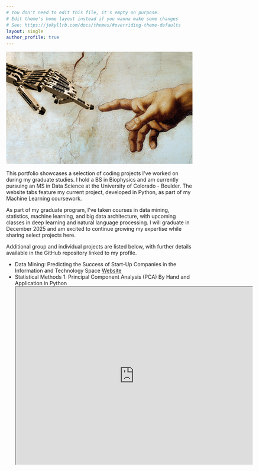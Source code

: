 ```yaml
---
# You don't need to edit this file, it's empty on purpose.
# Edit theme's home layout instead if you wanna make some changes
# See: https://jekyllrb.com/docs/themes/#overriding-theme-defaults
layout: single
author_profile: true
---
```


![Creation of Adam](/assets/images/header.jpg)

This portfolio showcases a selection of coding projects I've worked on during my graduate studies. I hold a BS in Biophysics and am currently pursuing an MS in Data Science at the University of Colorado - Boulder. The website tabs feature my current project, developed in Python, as part of my Machine Learning coursework.

As part of my graduate program, I've taken courses in data mining, statistics, machine learning, and big data architecture, with upcoming classes in deep learning and natural language processing. I will graduate in December 2025 and am excited to continue growing my expertise while sharing select projects here.

Additional group and individual projects are listed below, with further details available in the GitHub repository linked to my profile.
- Data Mining: Predicting the Success of Start-Up Companies in the Information and Technology Space
  [Website](https://wihi1131.github.io/Data-Mining-Project/)
- Statistical Methods 1: Principal Component Analysis (PCA) By Hand and Application in Python
  <iframe src="https://drive.google.com/file/d/1pkIe7VFqkmfFKyJOD4jh7RpG9-RkXcn2/preview" width="640" height="480" allow="autoplay"></iframe>

